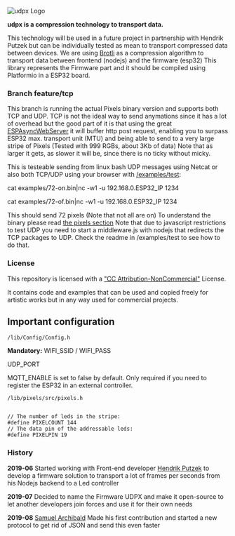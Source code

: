 ![udpx Logo](/examples/udpix-logo.png)

**udpx is a compression technology to transport data.**

This technology will be used in a future project in partnership with Hendrik Putzek but can be individually tested as mean to transport compressed data between devices.
We are using [Brotli](http://manpages.ubuntu.com/manpages/bionic/man1/brotli.1.html) as a compression algorithm to transport data between frontend (nodejs) and the firmware (esp32)
This library represents the Firmware part and it should be compiled using Platformio in a ESP32 board. 

### Branch feature/tcp

This branch is running the actual Pixels binary version and supports both TCP and UDP. TCP is not the ideal way to send anymations since it has a lot of overhead but the good part of it is that using the great [ESPAsyncWebServer](https://github.com/me-no-dev/ESPAsyncWebServer) it will buffer http post request, enabling you to surpass ESP32 max. transport unit (MTU) and being able to send to a very large stripe of Pixels (Tested with 999 RGBs, about 3Kb of data)
Note that as larger it gets, as slower it will be, since there is no ticky without micky. 

This is testeable sending from linux bash UDP messages using Netcat or also both TCP/UDP using your browser with [/examples/test](https://github.com/martinberlin/udpx/tree/feature/tcp/examples/test):

cat examples/72-on.bin|nc -w1 -u 192.168.0.ESP32_IP 1234

cat examples/72-of.bin|nc -w1 -u 192.168.0.ESP32_IP 1234

This should send 72 pixels (Note that not all are on)
To understand the binary please read [the pixels section](https://github.com/martinberlin/udpx/tree/PIXELS%2Bs/lib/pixels)
Note that due to javascript restrictions to test UDP you need to start a middleware.js with nodejs that redirects the TCP packages to UDP. Check the readme in /examples/test to see how to do that.

### License

This repository is licensed with a ["CC Attribution-NonCommercial"](https://creativecommons.org/licenses/by-nc/4.0/legalcode) License.

It contains code and examples that can be used and copied freely for artistic works but in any way used for commercial projects. 

## Important configuration

    /lib/Config/Config.h

**Mandatory:**
WIFI_SSID / WIFI_PASS 

UDP_PORT

MQTT_ENABLE is set to false by default. Only required if you need to register the ESP32 in an external controller.

    /lib/pixels/src/pixels.h


    // The number of leds in the stripe:
    #define PIXELCOUNT 144
    // The data pin of the addressable leds:
    #define PIXELPIN 19


### History

**2019-06** Started working with Front-end developer [Hendrik Putzek](https://twitter.com/hputzek) to develop a firmware solution to transport a lot of frames per seconds from his Nodejs backend to a Led controller

**2019-07** Decided to name the Firmware UDPX and make it open-source to let another developers join forces and use it for their own needs

**2019-08** [Samuel Archibald](https://twitter.com/IoTPanic) Made his first contribution and started a new protocol to get rid of JSON and send this even faster
